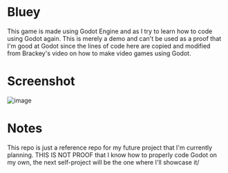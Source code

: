 # Bluey
This game is made using Godot Engine and as I try to learn how to code using Godot again. This is merely a demo and can't be used as a proof that I'm good at Godot since the lines of code here are 
copied and modified from Brackey's video on how to make video games using Godot.

# Screenshot 
![image](https://github.com/EisenhornE/Bluey/assets/55284645/ef0bb184-c6a5-485a-8173-336025fc53b6)

# Notes
This repo is just a reference repo for my future project that I'm currently planning. THIS IS NOT PROOF that I know how to properly code Godot on my own, the next self-project will be the one
where I'll showcase it/
